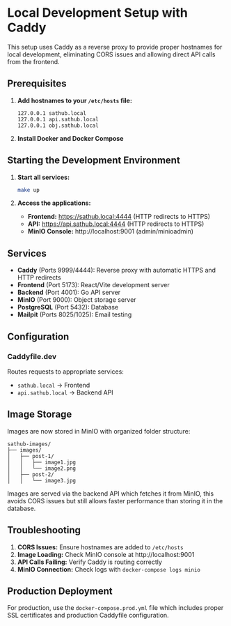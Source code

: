 # Local Development Setup with Caddy

This setup uses Caddy as a reverse proxy to provide proper hostnames for local development, eliminating CORS issues and allowing direct API calls from the frontend.

## Prerequisites

1. **Add hostnames to your `/etc/hosts` file:**
   ```
   127.0.0.1 sathub.local
   127.0.0.1 api.sathub.local
   127.0.0.1 obj.sathub.local
   ```

2. **Install Docker and Docker Compose**

## Starting the Development Environment

1. **Start all services:**
   ```bash
   make up
   ```

2. **Access the applications:**
   - **Frontend:** https://sathub.local:4444 (HTTP redirects to HTTPS)
   - **API:** https://api.sathub.local:4444 (HTTP redirects to HTTPS)
   - **MinIO Console:** http://localhost:9001 (admin/minioadmin)

## Services

- **Caddy** (Ports 9999/4444): Reverse proxy with automatic HTTPS and HTTP redirects
- **Frontend** (Port 5173): React/Vite development server
- **Backend** (Port 4001): Go API server
- **MinIO** (Port 9000): Object storage server
- **PostgreSQL** (Port 5432): Database
- **Mailpit** (Ports 8025/1025): Email testing

## Configuration

### Caddyfile.dev
Routes requests to appropriate services:
- `sathub.local` → Frontend
- `api.sathub.local` → Backend API

## Image Storage

Images are now stored in MinIO with organized folder structure:
```
sathub-images/
├── images/
│   ├── post-1/
│   │   ├── image1.jpg
│   │   └── image2.png
│   ├── post-2/
│   │   └── image3.jpg
```

Images are served via the backend API which fetches it from MinIO, this avoids CORS issues but still allows faster performance than storing it in the database.

## Troubleshooting

1. **CORS Issues:** Ensure hostnames are added to `/etc/hosts`
2. **Image Loading:** Check MinIO console at http://localhost:9001
3. **API Calls Failing:** Verify Caddy is routing correctly
4. **MinIO Connection:** Check logs with `docker-compose logs minio`

## Production Deployment

For production, use the `docker-compose.prod.yml` file which includes proper SSL certificates and production Caddyfile configuration.
